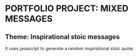 # PORTFOLIO PROJECT: MIXED MESSAGES
## Theme: Inspirational stoic messages

It uses javascript to generate a random inspirational stoic quote.